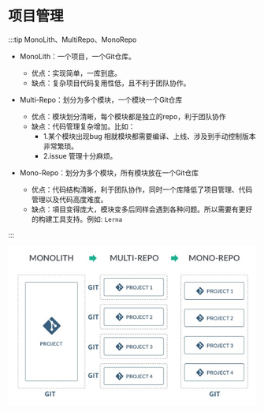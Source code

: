 # 项目管理

:::tip MonoLith、MultiRepo、MonoRepo

- MonoLith：一个项目，一个Git仓库。
  - 优点：实现简单，一库到底。
  - 缺点：复杂项目代码复用性低，且不利于团队协作。

- Multi-Repo：划分为多个模块，一个模块一个Git仓库
  - 优点：模块划分清晰，每个模块都是独立的repo，利于团队协作
  - 缺点：代码管理复杂增加。比如：
    - 1.某个模块出现bug 相就模块都需要编译、上线、涉及到手动控制版本非常繁琐。
    - 2.issue 管理十分麻烦。

- Mono-Repo：划分为多个模块，所有模块放在一个Git仓库
  - 优点：代码结构清晰，利于团队协作，同时一个库降低了项目管理、代码管理以及代码高度难度。
  - 缺点：項目变得庞大，模块变多后同样会遇到各种问题。所以需要有更好的构建工具支持。例如: `Lerna`

:::



![](./img/monorepo.jpeg)